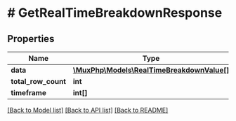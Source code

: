 # # GetRealTimeBreakdownResponse

## Properties

Name | Type | Description | Notes
------------ | ------------- | ------------- | -------------
**data** | [**\MuxPhp\Models\RealTimeBreakdownValue[]**](RealTimeBreakdownValue.md) |  | [optional] 
**total_row_count** | **int** |  | [optional] 
**timeframe** | **int[]** |  | [optional] 

[[Back to Model list]](../../README.md#documentation-for-models) [[Back to API list]](../../README.md#documentation-for-api-endpoints) [[Back to README]](../../README.md)


